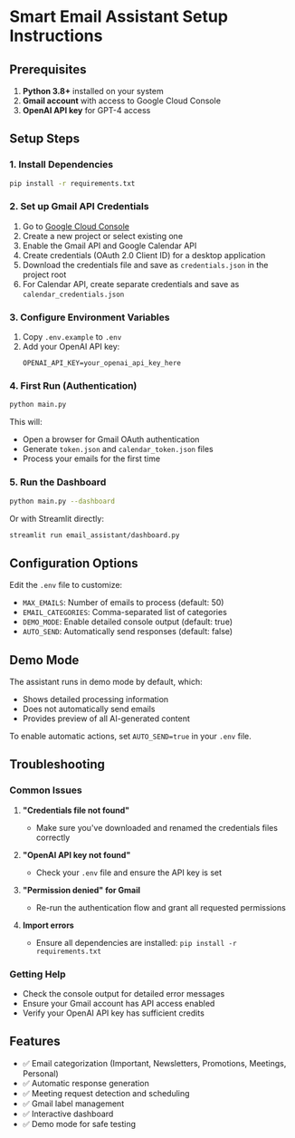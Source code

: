 # Smart Email Assistant Setup Instructions

## Prerequisites

1. **Python 3.8+** installed on your system
2. **Gmail account** with access to Google Cloud Console
3. **OpenAI API key** for GPT-4 access

## Setup Steps

### 1. Install Dependencies

```bash
pip install -r requirements.txt
```

### 2. Set up Gmail API Credentials

1. Go to [Google Cloud Console](https://console.cloud.google.com/)
2. Create a new project or select existing one
3. Enable the Gmail API and Google Calendar API
4. Create credentials (OAuth 2.0 Client ID) for a desktop application
5. Download the credentials file and save as `credentials.json` in the project root
6. For Calendar API, create separate credentials and save as `calendar_credentials.json`

### 3. Configure Environment Variables

1. Copy `.env.example` to `.env`
2. Add your OpenAI API key:
   ```
   OPENAI_API_KEY=your_openai_api_key_here
   ```

### 4. First Run (Authentication)

```bash
python main.py
```

This will:
- Open a browser for Gmail OAuth authentication
- Generate `token.json` and `calendar_token.json` files
- Process your emails for the first time

### 5. Run the Dashboard

```bash
python main.py --dashboard
```

Or with Streamlit directly:
```bash
streamlit run email_assistant/dashboard.py
```

## Configuration Options

Edit the `.env` file to customize:

- `MAX_EMAILS`: Number of emails to process (default: 50)
- `EMAIL_CATEGORIES`: Comma-separated list of categories
- `DEMO_MODE`: Enable detailed console output (default: true)
- `AUTO_SEND`: Automatically send responses (default: false)

## Demo Mode

The assistant runs in demo mode by default, which:
- Shows detailed processing information
- Does not automatically send emails
- Provides preview of all AI-generated content

To enable automatic actions, set `AUTO_SEND=true` in your `.env` file.

## Troubleshooting

### Common Issues

1. **"Credentials file not found"**
   - Make sure you've downloaded and renamed the credentials files correctly

2. **"OpenAI API key not found"**
   - Check your `.env` file and ensure the API key is set

3. **"Permission denied" for Gmail**
   - Re-run the authentication flow and grant all requested permissions

4. **Import errors**
   - Ensure all dependencies are installed: `pip install -r requirements.txt`

### Getting Help

- Check the console output for detailed error messages
- Ensure your Gmail account has API access enabled
- Verify your OpenAI API key has sufficient credits

## Features

- ✅ Email categorization (Important, Newsletters, Promotions, Meetings, Personal)
- ✅ Automatic response generation
- ✅ Meeting request detection and scheduling
- ✅ Gmail label management
- ✅ Interactive dashboard
- ✅ Demo mode for safe testing